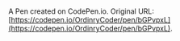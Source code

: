 # 

A Pen created on CodePen.io. Original URL: [https://codepen.io/OrdinryCoder/pen/bGPvpxL](https://codepen.io/OrdinryCoder/pen/bGPvpxL).

